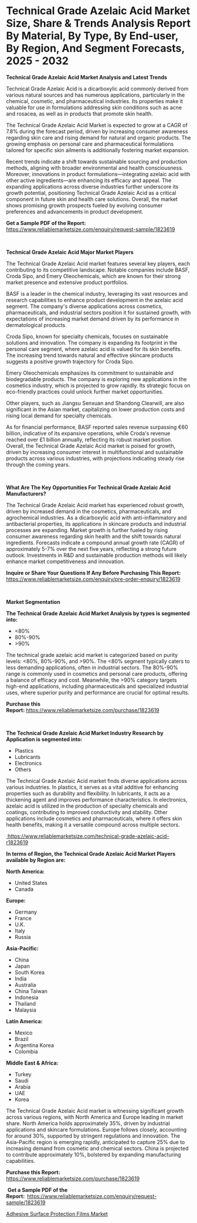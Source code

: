 <p><h1>Technical Grade Azelaic Acid Market Size, Share & Trends Analysis Report By Material, By Type, By End-user, By Region, And Segment Forecasts, 2025 - 2032</h1></p><p><strong>Technical Grade Azelaic Acid Market Analysis and Latest Trends</strong></p>
<p><p>Technical Grade Azelaic Acid is a dicarboxylic acid commonly derived from various natural sources and has numerous applications, particularly in the chemical, cosmetic, and pharmaceutical industries. Its properties make it valuable for use in formulations addressing skin conditions such as acne and rosacea, as well as in products that promote skin health.</p><p>The Technical Grade Azelaic Acid Market is expected to grow at a CAGR of 7.8% during the forecast period, driven by increasing consumer awareness regarding skin care and rising demand for natural and organic products. The growing emphasis on personal care and pharmaceutical formulations tailored for specific skin ailments is additionally fostering market expansion. </p><p>Recent trends indicate a shift towards sustainable sourcing and production methods, aligning with broader environmental and health consciousness. Moreover, innovations in product formulations—integrating azelaic acid with other active ingredients—are enhancing its efficacy and appeal. The expanding applications across diverse industries further underscore its growth potential, positioning Technical Grade Azelaic Acid as a critical component in future skin and health care solutions. Overall, the market shows promising growth prospects fueled by evolving consumer preferences and advancements in product development.</p></p>
<p><strong>Get a Sample PDF of the Report:&nbsp;</strong> <a href="https://www.reliablemarketsize.com/enquiry/request-sample/1823619?utm_campaign=3564&utm_medium=2&utm_source=Github&utm_content=ia&utm_term=03042025&utm_id=technical-grade-azelaic-acid">https://www.reliablemarketsize.com/enquiry/request-sample/1823619</a></p>
<p>&nbsp;</p>
<p><strong>Technical Grade Azelaic Acid Major Market Players</strong></p>
<p><p>The Technical Grade Azelaic Acid market features several key players, each contributing to its competitive landscape. Notable companies include BASF, Croda Sipo, and Emery Oleochemicals, which are known for their strong market presence and extensive product portfolios. </p><p>BASF is a leader in the chemical industry, leveraging its vast resources and research capabilities to enhance product development in the azelaic acid segment. The company's diverse applications across cosmetics, pharmaceuticals, and industrial sectors position it for sustained growth, with expectations of increasing market demand driven by its performance in dermatological products.</p><p>Croda Sipo, known for specialty chemicals, focuses on sustainable solutions and innovation. The company is expanding its footprint in the personal care segment, where azelaic acid is valued for its skin benefits. The increasing trend towards natural and effective skincare products suggests a positive growth trajectory for Croda Sipo.</p><p>Emery Oleochemicals emphasizes its commitment to sustainable and biodegradable products. The company is exploring new applications in the cosmetics industry, which is projected to grow rapidly. Its strategic focus on eco-friendly practices could unlock further market opportunities.</p><p>Other players, such as Jiangsu Senxuan and Shandong Clearwill, are also significant in the Asian market, capitalizing on lower production costs and rising local demand for specialty chemicals.</p><p>As for financial performance, BASF reported sales revenue surpassing €60 billion, indicative of its expansive operations, while Croda's revenue reached over £1 billion annually, reflecting its robust market position. Overall, the Technical Grade Azelaic Acid market is poised for growth, driven by increasing consumer interest in multifunctional and sustainable products across various industries, with projections indicating steady rise through the coming years.</p></p>
<p>&nbsp;</p>
<p><strong>What Are The Key Opportunities For Technical Grade Azelaic Acid Manufacturers?</strong></p>
<p><p>The Technical Grade Azelaic Acid market has experienced robust growth, driven by increased demand in the cosmetics, pharmaceuticals, and agrochemical industries. As a dicarboxylic acid with anti-inflammatory and antibacterial properties, its applications in skincare products and industrial processes are expanding. Market growth is further fueled by rising consumer awareness regarding skin health and the shift towards natural ingredients. Forecasts indicate a compound annual growth rate (CAGR) of approximately 5-7% over the next five years, reflecting a strong future outlook. Investments in R&D and sustainable production methods will likely enhance market competitiveness and innovation.</p></p>
<p><strong>Inquire or Share Your Questions If Any Before Purchasing This Report:</strong> <a href="https://www.reliablemarketsize.com/enquiry/pre-order-enquiry/1823619?utm_campaign=3564&utm_medium=2&utm_source=Github&utm_content=ia&utm_term=03042025&utm_id=technical-grade-azelaic-acid">https://www.reliablemarketsize.com/enquiry/pre-order-enquiry/1823619</a></p>
<p>&nbsp;</p>
<p><strong>Market Segmentation</strong></p>
<p><strong>The Technical Grade Azelaic Acid Market Analysis by types is segmented into:</strong></p>
<p><ul><li><80%</li><li>80%-90%</li><li>>90%</li></ul></p>
<p><p>The technical grade azelaic acid market is categorized based on purity levels: <80%, 80%-90%, and >90%. The <80% segment typically caters to less demanding applications, often in industrial sectors. The 80%-90% range is commonly used in cosmetics and personal care products, offering a balance of efficacy and cost. Meanwhile, the >90% category targets high-end applications, including pharmaceuticals and specialized industrial uses, where superior purity and performance are crucial for optimal results.</p></p>
<p><strong>Purchase this Report:&nbsp;</strong><a href="https://www.reliablemarketsize.com/purchase/1823619?utm_campaign=3564&utm_medium=2&utm_source=Github&utm_content=ia&utm_term=03042025&utm_id=technical-grade-azelaic-acid">https://www.reliablemarketsize.com/purchase/1823619</a></p>
<p>&nbsp;</p>
<p><strong>The Technical Grade Azelaic Acid Market Industry Research by Application is segmented into:</strong></p>
<p><ul><li>Plastics</li><li>Lubricants</li><li>Electronics</li><li>Others</li></ul></p>
<p><p>The Technical Grade Azelaic Acid market finds diverse applications across various industries. In plastics, it serves as a vital additive for enhancing properties such as durability and flexibility. In lubricants, it acts as a thickening agent and improves performance characteristics. In electronics, azelaic acid is utilized in the production of specialty chemicals and coatings, contributing to improved conductivity and stability. Other applications include cosmetics and pharmaceuticals, where it offers skin health benefits, making it a versatile compound across multiple sectors.</p></p>
<p><a href="https://www.reliablemarketsize.com/technical-grade-azelaic-acid-r1823619?utm_campaign=3564&utm_medium=2&utm_source=Github&utm_content=ia&utm_term=03042025&utm_id=technical-grade-azelaic-acid">&nbsp;https://www.reliablemarketsize.com/technical-grade-azelaic-acid-r1823619</a></p>
<p><strong>In terms of Region, the Technical Grade Azelaic Acid Market Players available by Region are:</strong></p>
<p>
    <p> <strong> North America: </strong>
        <ul>
            <li>United States</li>
            <li>Canada</li>
        </ul>
        </p> 
    <p> <strong> Europe: </strong>
        <ul>
            <li>Germany</li>
            <li>France</li>
            <li>U.K.</li>
            <li>Italy</li>
            <li>Russia</li>
        </ul>
        </p> 
    <p> <strong> Asia-Pacific: </strong>
        <ul>
            <li>China</li>
            <li>Japan</li>
            <li>South Korea</li>
            <li>India</li>
            <li>Australia</li>
            <li>China Taiwan</li>
            <li>Indonesia</li>
            <li>Thailand</li>
            <li>Malaysia</li>
        </ul>
        </p> 
    <p> <strong> Latin America: </strong>
        <ul>
            <li>Mexico</li>
            <li>Brazil</li>
            <li>Argentina Korea</li>
            <li>Colombia</li>
        </ul>
        </p> 
    <p> <strong> Middle East & Africa: </strong>
        <ul>
            <li>Turkey</li>
            <li>Saudi</li>
            <li>Arabia</li>
            <li>UAE</li>
            <li>Korea</li>
        </ul>
    </p>
    </p>
<p><p>The Technical Grade Azelaic Acid market is witnessing significant growth across various regions, with North America and Europe leading in market share. North America holds approximately 35%, driven by industrial applications and skincare formulations. Europe follows closely, accounting for around 30%, supported by stringent regulations and innovation. The Asia-Pacific region is emerging rapidly, anticipated to capture 25% due to increasing demand from cosmetic and chemical sectors. China is projected to contribute approximately 10%, bolstered by expanding manufacturing capabilities.</p></p>
<p><strong>Purchase this Report: </strong><a href="https://www.reliablemarketsize.com/purchase/1823619?utm_campaign=3564&utm_medium=2&utm_source=Github&utm_content=ia&utm_term=03042025&utm_id=technical-grade-azelaic-acid">https://www.reliablemarketsize.com/purchase/1823619</a></p>
<p>&nbsp;<strong>Get a Sample PDF of the Report:&nbsp;&nbsp;</strong><a href="https://www.reliablemarketsize.com/enquiry/request-sample/1823619?utm_campaign=3564&utm_medium=2&utm_source=Github&utm_content=ia&utm_term=03042025&utm_id=technical-grade-azelaic-acid">https://www.reliablemarketsize.com/enquiry/request-sample/1823619</a></p>
<p><strong></strong></p>
<p><p><a href="https://github.com/kmettjanksj7/Market-Research-Report-List-1/blob/main/adhesive-surface-protection-films-market.md?utm_campaign=3564&utm_medium=2&utm_source=Github&utm_content=ia&utm_term=03042025&utm_id=technical-grade-azelaic-acid">Adhesive Surface Protection Films Market</a></p></p>